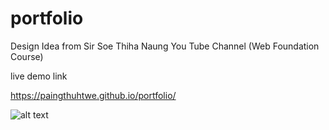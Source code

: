 # portfolio
Design Idea from Sir Soe Thiha Naung You Tube Channel (Web Foundation Course)

live demo link

https://paingthuhtwe.github.io/portfolio/

![alt text](https://raw.githubusercontent.com/paingthuhtwe/Slack-B5-Project/master/assests/imgs/view.webp)
